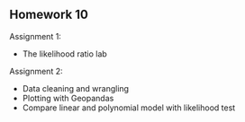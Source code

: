 ## Homework 10

Assignment 1:

- The likelihood ratio lab

Assignment 2:

- Data cleaning and wrangling
- Plotting with Geopandas
- Compare linear and polynomial model with likelihood test


